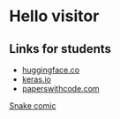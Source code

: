 # Hello visitor

## Links for students
- [huggingface.co](https://huggingface.co)
- [keras.io](https://keras.io)
- [paperswithcode.com](https://paperswithcode.com)

[Snake comic](snake.jpg)
